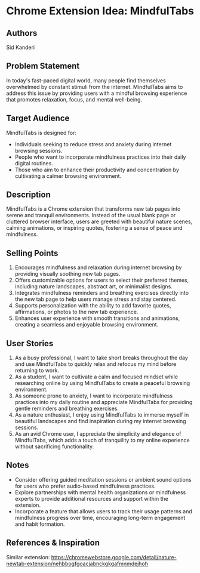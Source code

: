 # Chrome Extension Idea: MindfulTabs

## Authors

Sid Kanderi

## Problem Statement

In today's fast-paced digital world, many people find themselves overwhelmed by constant stimuli from the internet. MindfulTabs aims to address this issue by providing users with a mindful browsing experience that promotes relaxation, focus, and mental well-being.

## Target Audience

MindfulTabs is designed for:

- Individuals seeking to reduce stress and anxiety during internet browsing sessions.
- People who want to incorporate mindfulness practices into their daily digital routines.
- Those who aim to enhance their productivity and concentration by cultivating a calmer browsing environment.

## Description

MindfulTabs is a Chrome extension that transforms new tab pages into serene and tranquil environments. Instead of the usual blank page or cluttered browser interface, users are greeted with beautiful nature scenes, calming animations, or inspiring quotes, fostering a sense of peace and mindfulness.

## Selling Points

1. Encourages mindfulness and relaxation during internet browsing by providing visually soothing new tab pages.
2. Offers customizable options for users to select their preferred themes, including nature landscapes, abstract art, or minimalist designs.
3. Integrates mindfulness reminders and breathing exercises directly into the new tab page to help users manage stress and stay centered.
4. Supports personalization with the ability to add favorite quotes, affirmations, or photos to the new tab experience.
5. Enhances user experience with smooth transitions and animations, creating a seamless and enjoyable browsing environment.

## User Stories

1. As a busy professional, I want to take short breaks throughout the day and use MindfulTabs to quickly relax and refocus my mind before returning to work.
2. As a student, I want to cultivate a calm and focused mindset while researching online by using MindfulTabs to create a peaceful browsing environment.
3. As someone prone to anxiety, I want to incorporate mindfulness practices into my daily routine and appreciate MindfulTabs for providing gentle reminders and breathing exercises.
4. As a nature enthusiast, I enjoy using MindfulTabs to immerse myself in beautiful landscapes and find inspiration during my internet browsing sessions.
5. As an avid Chrome user, I appreciate the simplicity and elegance of MindfulTabs, which adds a touch of tranquility to my online experience without sacrificing functionality.

## Notes

- Consider offering guided meditation sessions or ambient sound options for users who prefer audio-based mindfulness practices.
- Explore partnerships with mental health organizations or mindfulness experts to provide additional resources and support within the extension.
- Incorporate a feature that allows users to track their usage patterns and mindfulness progress over time, encouraging long-term engagement and habit formation.

## References & Inspiration

Similar extension: <https://chromewebstore.google.com/detail/nature-newtab-extension/nehbbogfgoacjabnckgkgafmnmdejhoh>
